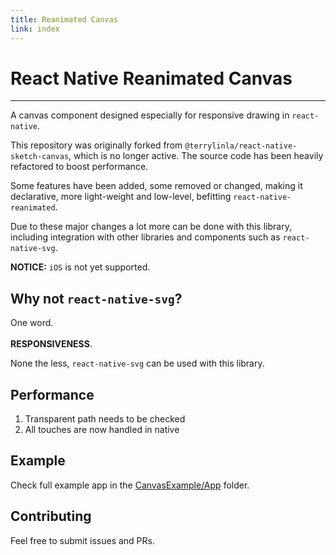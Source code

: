 ```yaml
---
title: Reanimated Canvas
link: index
---
```


# React Native Reanimated Canvas

---

A canvas component designed especially for responsive drawing in `react-native`.

This repository was originally forked from `@terrylinla/react-native-sketch-canvas`, which is no longer active.
The source code has been heavily refactored to boost performance.

Some features have been added, some removed or changed, making it declarative, more light-weight and low-level, befitting `react-native-reanimated`.

Due to these major changes a lot more can be done with this library, including integration with other libraries and components such as `react-native-svg`.

**NOTICE:** `iOS` is not yet supported.


## Why not `react-native-svg`?

One word.<br/>
<br/>**RESPONSIVENESS**.<br/>

None the less, `react-native-svg` can be used with this library.


## Performance

1. Transparent path needs to be checked
1. All touches are now handled in native


## Example

Check full example app in the [CanvasExample/App](https://github.com/ShaMan123/react-native-reanimated-canvas/tree/master/CanvasExample/App) folder.

## Contributing

Feel free to submit issues and PRs.
